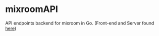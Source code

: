 # mixroomAPI
API endpoints backend for mixroom in Go. (Front-end and Server found [here](https://github.com/ahermida/mixroom))

